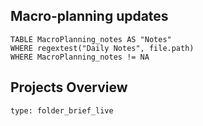 ## Macro-planning updates

```dataview
TABLE MacroPlanning_notes AS "Notes"
WHERE regextest("Daily Notes", file.path)
WHERE MacroPlanning_notes != NA
```



## Projects Overview
 
```ccard
type: folder_brief_live
```

